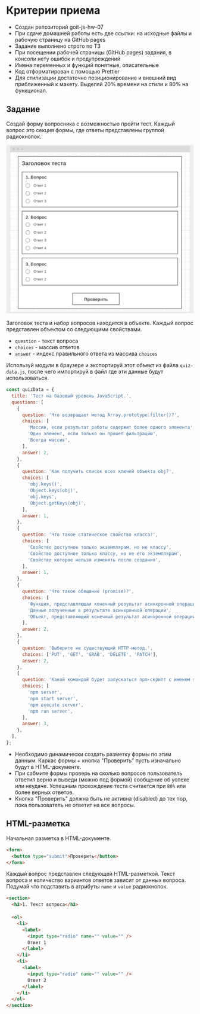 # Критерии приема

- Создан репозиторий goit-js-hw-07
- При сдаче домашней работы есть две ссылки: на исходные файлы и рабочую
  страницу на GitHub pages
- Задание выполнено строго по ТЗ
- При посещении рабочей страницы (GitHub pages) задания, в консоли нету ошибок и
  предупреждений
- Имена переменных и функций понятные, описательные
- Код отформатирован с помощью Prettier
- Для стилизации достаточно позиционирование и внешний вид приближенный к
  макету. Выделяй 20% времени на стили и 80% на функционал.

## Задание

Создай форму вопросника с возможностью пройти тест. Каждый вопрос это секция
формы, где ответы представлены группой радиокнопок.

![preview](./preview.jpg)

Заголовок теста и набор вопросов находится в объекте. Каждый вопрос представлен
объектом со следующими свойствами.

- `question` - текст вопроса
- `choices` - массив ответов
- `answer` - индекс правильного ответа из массива `choices`

Используй модули в браузере и экспортируй этот объект из файла `quiz-data.js`,
после чего импортируй в файл где эти данные будут использоваться.

```js
const quizData = {
  title: 'Тест на базовый уровень JavaScript.',
  questions: [
    {
      question: 'Что возвращает метод Array.prototype.filter()?',
      choices: [
        'Массив, если результат работы содержит более одного элемента',
        'Один элемент, если только он прошел фильтрацию',
        'Всегда массив',
      ],
      answer: 2,
    },
    {
      question: 'Как получить список всех ключей объекта obj?',
      choices: [
        'obj.keys()',
        'Object.keys(obj)',
        'obj.keys',
        'Object.getKeys(obj)',
      ],
      answer: 1,
    },
    {
      question: 'Что такое статическое свойство класса?',
      choices: [
        'Свойство доступное только экземплярам, но не классу',
        'Свойство доступное только классу, но не его экземплярам',
        'Свойство которое нельзя изменять после создания',
      ],
      answer: 1,
    },
    {
      question: 'Что такое обещание (promise)?',
      choices: [
        'Функция, представляющая конечный результат асинхронной операции',
        'Данные полученные в результате асинхронной операции',
        'Объект, представляющий конечный результат асинхронной операции',
      ],
      answer: 2,
    },
    {
      question: 'Выберите не существующий HTTP-метод.',
      choices: ['PUT', 'GET', 'GRAB', 'DELETE', 'PATCH'],
      answer: 2,
    },
    {
      question: 'Какой командой будет запускаться npm-скрипт с именем server?',
      choices: [
        'npm server',
        'npm start server',
        'npm execute server',
        'npm run server',
      ],
      answer: 3,
    },
  ],
};
```

- Необходимо динамически создать разметку формы по этим данным. Каркас формы +
  кнопка "Проверить" пусть изначально будут в HTML-документе.
- При сабмите формы проверь на сколько вопросов пользователь ответил верно и
  выведи (можно под формой) сообщение об успехе или неудаче. Успешным
  прохождение теста считается при `80%` или более верных ответов.
- Кнопка "Проверить" должна быть не активна (disabled) до тех пор, пока
  пользователь не ответит на все вопросы.

## HTML-разметка

Начальная разметка в HTML-документе.

```html
<form>
  <button type="submit">Проверить</button>
</form>
```

Каждый вопрос представлен следующей HTML-разметкой. Текст вопроса и количество
вариантов ответов зависит от данных вопроса. Подумай что подставить в атрибуты
`name` и `value` радиокнопок.

```html
<section>
  <h3>1. Текст вопроса</h3>

  <ol>
    <li>
      <label>
        <input type="radio" name="" value="" />
        Ответ 1
      </label>
    </li>
    <li>
      <label>
        <input type="radio" name="" value="" />
        Ответ 2
      </label>
    </li>
  </ol>
</section>
```
